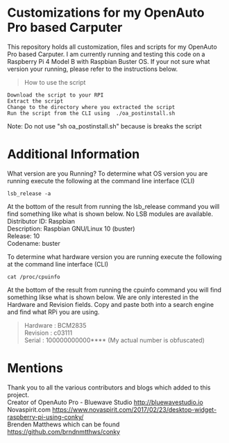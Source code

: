 # Customizations for my OpenAuto Pro based Carputer
This repository holds all customization, files and scripts for my OpenAuto Pro based Carputer. I am currently running and testing this code on a Raspberry Pi 4 Model B with Raspbian Buster OS.  If your not sure what version your running, please refer to the instructions below.

> How to use the script
```
Download the script to your RPI
Extract the script
Change to the directory where you extracted the script
Run the script from the CLI using  ./oa_postinstall.sh
```
Note: Do not use "sh oa_postinstall.sh" because is breaks the script

# Additional Information
What version are you Running?
To determine what OS version you are running execute the following at the command line interface (CLI)
```
lsb_release -a
```
At the bottom of the result from running the lsb_release command you will find something like what is shown below.
No LSB modules are available. <br>
Distributor ID:	Raspbian <br>
Description:	Raspbian GNU/Linux 10 (buster) <br>
Release:	10 <br>
Codename:	buster <br>

To determine what hardware version you are running execute the following at the command line interface (CLI)
```
cat /proc/cpuinfo
```
At the bottom of the result from running the cpuinfo command you will find something likse what is shown below.  We are only interested in the Hardware and Revision fields.  Copy and paste both into a search engine and find what RPi you are using.
>Hardware	: BCM2835 <br>
>Revision	: c03111 <br>
>Serial		: 100000000000****  (My actual number is obfuscated) <br>

# Mentions
Thank you to all the various contributors and blogs which added to this project. <br>
Creator of OpenAuto Pro - Bluewave Studio http://bluewavestudio.io <br>
Novaspirit.com https://www.novaspirit.com/2017/02/23/desktop-widget-raspberry-pi-using-conky/ <br>
Brenden Matthews which can be found https://github.com/brndnmtthws/conky <br>
